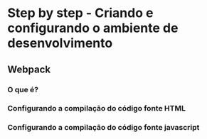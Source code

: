 # Step by step - Criando e configurando o ambiente de desenvolvimento

## Webpack

### O que é?

### Configurando a compilação do código fonte HTML

### Configurando a compilação do código fonte javascript